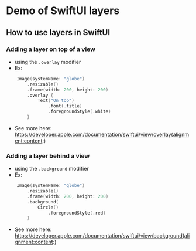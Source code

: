 #  Demo of SwiftUI layers

## How to use layers in SwiftUI 

### Adding a layer on top of a view

- using the `.overlay` modifier
- Ex:

```swift
    Image(systemName: "globe")
        .resizable()
        .frame(width: 200, height: 200)
        .overlay {
            Text("On top")
                .font(.title)
                .foregroundStyle(.white)
        }
``` 
- See more here: https://developer.apple.com/documentation/swiftui/view/overlay(alignment:content:)

### Adding a layer behind a view 

- using the `.background` modifier 
- Ex:

```swift
    Image(systemName: "globe")
        .resizable()
        .frame(width: 200, height: 200)
        .background(
            Circle()
                .foregroundStyle(.red)
        )
``` 
- See more here: https://developer.apple.com/documentation/swiftui/view/background(alignment:content:)
